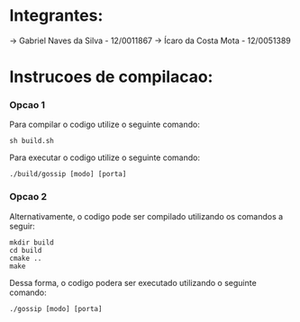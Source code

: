 # Integrantes:

-> Gabriel Naves da Silva - 12/0011867
-> Ícaro da Costa Mota - 12/0051389

# Instrucoes de compilacao:

### Opcao 1

Para compilar o codigo utilize o seguinte comando:

` sh build.sh `

Para executar o codigo utilize o seguinte comando:

` ./build/gossip [modo] [porta] `

### Opcao 2

Alternativamente, o codigo pode ser compilado utilizando os comandos a seguir:

```
mkdir build
cd build
cmake ..
make
```

Dessa forma, o codigo podera ser executado utilizando o seguinte comando:

` ./gossip [modo] [porta] `

